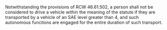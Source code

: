 Notwithstanding the provisions of RCW 46.61.502, a person shall not be considered to drive a vehicle within the meaning of the statute if they are transported by a vehicle of an SAE level greater than 4, and such autonomous functions are engaged for the entire duration of such transport. 